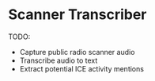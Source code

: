 # Scanner Transcriber

TODO:
- Capture public radio scanner audio
- Transcribe audio to text
- Extract potential ICE activity mentions
